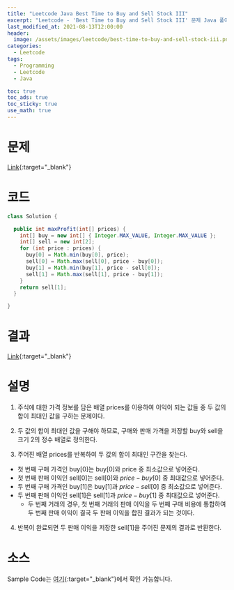 ```yaml
---
title: "Leetcode Java Best Time to Buy and Sell Stock III"
excerpt: "Leetcode - 'Best Time to Buy and Sell Stock III' 문제 Java 풀이"
last_modified_at: 2021-08-13T12:00:00
header:
  image: /assets/images/leetcode/best-time-to-buy-and-sell-stock-iii.png
categories:
  - Leetcode
tags:
  - Programming
  - Leetcode
  - Java

toc: true
toc_ads: true
toc_sticky: true
use_math: true
---
```

# 문제
[Link](https://leetcode.com/problems/best-time-to-buy-and-sell-stock-iii/){:target="_blank"}

# 코드
```java
class Solution {

  public int maxProfit(int[] prices) {
    int[] buy = new int[] { Integer.MAX_VALUE, Integer.MAX_VALUE };
    int[] sell = new int[2];
    for (int price : prices) {
      buy[0] = Math.min(buy[0], price);
      sell[0] = Math.max(sell[0], price - buy[0]);
      buy[1] = Math.min(buy[1], price - sell[0]);
      sell[1] = Math.max(sell[1], price - buy[1]);
    }
    return sell[1];
  }

}
```

# 결과
[Link](https://leetcode.com/submissions/detail/537663413/){:target="_blank"}

# 설명
1. 주식에 대한 가격 정보를 담은 배열 prices를 이용하여 이익이 되는 값들 중 두 값의 합이 최대인 값을 구하는 문제이다.

2. 두 값의 합이 최대인 값을 구해야 하므로, 구매와 판매 가격을 저장할 buy와 sell을 크기 2의 정수 배열로 정의한다.

3. 주어진 배열 prices를 반복하여 두 값의 합이 최대인 구간을 찾는다.
- 첫 번째 구매 가격인 buy[0]는 buy[0]와 price 중 최소값으로 넣어준다.
- 첫 번째 판매 이익인 sell[0]는 sell[0]와 $price - buy[0]$ 중 최대값으로 넣어준다.
- 두 번째 구매 가격인 buy[1]은 buy[1]과 $price - sell[0]$ 중 최소값으로 넣어준다.
- 두 번째 판매 이익인 sell[1]은 sell[1]과 $price - buy[1]$ 중 최대값으로 넣어준다.
  - 두 번째 거래의 경우, 첫 번째 거래의 판매 이익을 두 번째 구매 비용에 통합하여 두 번째 판매 이익이 결국 두 판매 이익을 합친 결과가 되는 것이다.

4. 반복이 완료되면 두 판매 이익을 저장한 sell[1]을 주어진 문제의 결과로 반환한다.

# 소스
Sample Code는 [여기](https://github.com/GracefulSoul/leetcode/blob/master/src/main/java/gracefulsoul/problems/BestTimeToBuyAndSellStockIII.java){:target="_blank"}에서 확인 가능합니다.